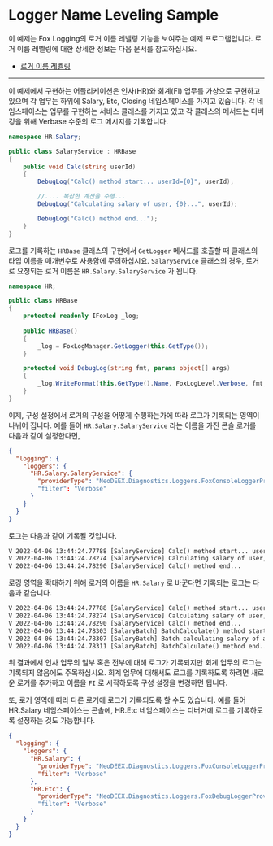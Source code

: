 # Logger Name Leveling Sample

이 예제는 Fox Logging의 로거 이름 레벨링 기능을 보여주는 예제 프로그램입니다. 로거 이름 레벨링에 대한 상세한 정보는 다음 문서를 참고하십시요.

* [로거 이름 레벨링](/doc/manual/logging/nameleveling.md)

---

이 예제에서 구현하는 어플리케이션은 인사(HR)와 회계(FI) 업무를 가상으로 구현하고 있으며 각 업무는 하위에 Salary, Etc, Closing 네임스페이스를 가지고 있습니다. 각 네임스페이스는 업무를 구현하는 서비스 클래스를 가지고 있고 각 클래스의 메서드는 디버깅을 위해 Verbase 수준의 로그 메시지를 기록합니다.

```cs
namespace HR.Salary;

public class SalaryService : HRBase
{
    public void Calc(string userId)
    {
        DebugLog("Calc() method start... userId={0}", userId);

        //.... 복잡한 계산을 수행...
        DebugLog("Calculating salary of user, {0}...", userId);

        DebugLog("Calc() method end...");
    }
}
```

로그를 기록하는 `HRBase` 클래스의 구현에서 `GetLogger` 메서드를 호출할 때 클래스의 타입 이름을 매개변수로 사용함에 주의하십시요. `SalaryService` 클래스의 경우, 로거로 요청되는 로거 이름은 `HR.Salary.SalaryService` 가 됩니다.

```cs
namespace HR;

public class HRBase
{
    protected readonly IFoxLog _log;
    
    public HRBase()
    {
        _log = FoxLogManager.GetLogger(this.GetType());
    }

    protected void DebugLog(string fmt, params object[] args)
    {
        _log.WriteFormat(this.GetType().Name, FoxLogLevel.Verbose, fmt, args);
    }
}
```

이제, 구성 설정에서 로거의 구성을 어떻게 수행하는가에 따라 로그가 기록되는 영역이 나뉘어 집니다. 예를 들어 `HR.Salary.SalaryService` 라는 이름을 가진 콘솔 로거를 다음과 같이 설정한다면,

```json
{
  "logging": {
    "loggers": {
      "HR.Salary.SalaryService": {
        "providerType": "NeoDEEX.Diagnostics.Loggers.FoxConsoleLoggerProvider"
        "filter": "Verbose"
      }
    }
  }
}
```

로그는 다음과 같이 기록될 것입니다.

```txt
V 2022-04-06 13:44:24.77788 [SalaryService] Calc() method start... userId=327856
V 2022-04-06 13:44:24.78274 [SalaryService] Calculating salary of user, 327856...
V 2022-04-06 13:44:24.78290 [SalaryService] Calc() method end...
```

로깅 영역을 확대하기 위해 로거의 이름을 `HR.Salary` 로 바꾼다면 기록되는 로그는 다음과 같습니다.

```txt
V 2022-04-06 13:44:24.77788 [SalaryService] Calc() method start... userId=327856
V 2022-04-06 13:44:24.78274 [SalaryService] Calculating salary of user, 327856...
V 2022-04-06 13:44:24.78290 [SalaryService] Calc() method end...
V 2022-04-06 13:44:24.78303 [SalaryBatch] BatchCalculate() method start...
V 2022-04-06 13:44:24.78307 [SalaryBatch] Batch calculating salary of all user...
V 2022-04-06 13:44:24.78311 [SalaryBatch] BatchCalculate() method end...
```

위 결과에서 인사 업무의 일부 혹은 전부에 대해 로그가 기록되지만 회계 업무의 로그는 기록되지 않음에도 주목하십시요. 회계 업무에 대해서도 로그를 기록하도록 하려면 새로운 로거를 추가하고 이름을 `FI` 로 시작하도록 구성 설정을 변경하면 됩니다.

또, 로거 영역에 따라 다른 로거에 로그가 기록되도록 할 수도 있습니다. 예를 들어 HR.Salary 네임스페이스는 콘솔에, HR.Etc 네임스페이스는 디버거에 로그를 기록하도록 설정하는 것도 가능합니다.

```json
{
  "logging": {
    "loggers": {
      "HR.Salary": {
        "providerType": "NeoDEEX.Diagnostics.Loggers.FoxConsoleLoggerProvider",
        "filter": "Verbose"
      },
      "HR.Etc": {
        "providerType": "NeoDEEX.Diagnostics.Loggers.FoxDebugLoggerProvider"
        "filter": "Verbose"
      }
    }
  }
}
```
